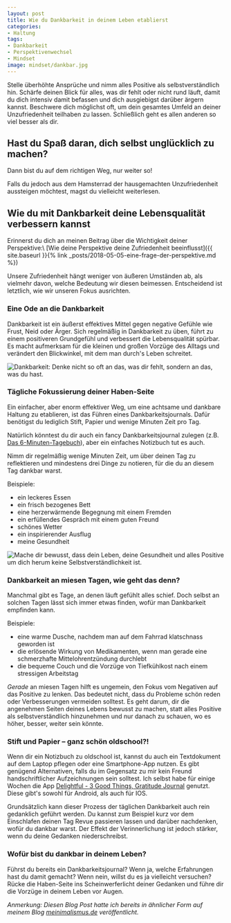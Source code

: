 ```yaml
---
layout: post
title: Wie du Dankbarkeit in deinem Leben etablierst
categories:
- Haltung
tags:
- Dankbarkeit
- Perspektivenwechsel
- Mindset
image: mindset/dankbar.jpg
---
```


Stelle überhöhte Ansprüche und nimm alles Positive als selbstverständlich hin.
Schärfe deinen Blick für alles, was dir fehlt oder nicht rund läuft, damit du
dich intensiv damit befassen und dich ausgiebigst darüber ärgern kannst.
Beschwere dich möglichst oft, um dein gesamtes Umfeld an deiner Unzufriedenheit
teilhaben zu lassen. Schließlich geht es allen anderen so viel besser als dir.

## Hast du Spaß daran, dich selbst unglücklich zu machen?

Dann bist du auf dem richtigen Weg, nur weiter so!

Falls du jedoch aus dem Hamsterrad der hausgemachten Unzufriedenheit aussteigen
möchtest, magst du vielleicht weiterlesen.

## Wie du mit Dankbarkeit deine Lebensqualität verbessern kannst

Erinnerst du dich an meinen Beitrag über die Wichtigkeit deiner Perspektive:\\
[Wie deine Perspektive deine Zufriedenheit beeinflusst]({{ site.baseurl }}{% link _posts/2018-05-05-eine-frage-der-perspektive.md %})

Unsere Zufriedenheit hängt weniger von äußeren Umständen ab, als
vielmehr davon, welche Bedeutung wir diesen beimessen. Entscheidend ist
letztlich, wie wir unseren Fokus ausrichten.

### Eine Ode an die Dankbarkeit

Dankbarkeit ist ein äußerst effektives Mittel gegen negative Gefühle wie
Frust, Neid oder Ärger. Sich regelmäßig in Dankbarkeit zu üben, führt zu
einem positiveren Grundgefühl und verbessert die Lebensqualität spürbar.
Es macht aufmerksam für die kleinen und großen Vorzüge des Alltags und
verändert den Blickwinkel, mit dem man durch's Leben schreitet.

![Dankbarkeit: Denke nicht so oft an das, was dir fehlt, sondern an das, was du hast.]({{site.baseurl}}/assets/img/posts/mindset/dankbar.jpg)

### Tägliche Fokussierung deiner Haben-Seite

Ein einfacher, aber enorm effektiver Weg, um eine achtsame und dankbare
Haltung zu etablieren, ist das Führen eines Dankbarkeitsjournals. Dafür
benötigst du lediglich Stift, Papier und wenige Minuten Zeit pro Tag.

Natürlich könntest du dir auch ein fancy Dankbarkeitsjournal zulegen (z.B. [Das
6-Minuten-Tagebuch](https://www.amazon.de/Das-6-Minuten-Tagebuch-orchidee-Leben-ver%C3%A4ndert/dp/3499633868/ref=mp_s_a_1_1?__mk_de_DE=%C3%85M%C3%85Z%C3%95%C3%91&qid=1538647234&sr=8-1&pi=AC_SX236_SY340_FMwebp_QL65&keywords=dankbarkeitstagebuch&dpPl=1&dpID=31tkKzvYk-L&ref=plSrch)),
aber ein einfaches Notizbuch tut es auch.

Nimm dir regelmäßig wenige Minuten Zeit, um über deinen Tag zu reflektieren und
mindestens drei Dinge zu notieren, für die du an diesem Tag dankbar warst.

Beispiele:

-   ein leckeres Essen
-   ein frisch bezogenes Bett
-   eine herzerwärmende Begegnung mit einem Fremden
-   ein erfüllendes Gespräch mit einem guten Freund
-   schönes Wetter
-   ein inspirierender Ausflug
-   meine Gesundheit

![Mache dir bewusst, dass dein Leben, deine Gesundheit und alles Positive um dich herum keine Selbstverständlichkeit ist.]({{site.baseurl}}/assets/img/posts/mindset/everyday-is-good.jpg)

### Dankbarkeit an miesen Tagen, wie geht das denn?

Manchmal gibt es Tage, an denen läuft gefühlt alles schief. Doch selbst an
solchen Tagen lässt sich immer etwas finden, wofür man Dankbarkeit empfinden
kann.

Beispiele:

-   eine warme Dusche, nachdem man auf dem Fahrrad klatschnass geworden
    ist
-   die erlösende Wirkung von Medikamenten, wenn man gerade eine
    schmerzhafte Mittelohrentzündung durchlebt
-   die bequeme Couch und die Vorzüge von Tiefkühlkost nach einem
    stressigen Arbeitstag

*Gerade* an miesen Tagen hilft es ungemein, den Fokus vom Negativen auf
das Positive zu lenken. Das bedeutet nicht, dass du Probleme schön reden oder
Verbesserungen vermeiden solltest. Es geht darum, dir die angenehmen Seiten
deines Lebens bewusst zu machen, statt alles Positive als selbstverständlich
hinzunehmen und nur danach zu schauen, wo es höher, besser, weiter sein könnte.

### Stift und Papier – ganz schön oldschool?!

Wenn dir ein Notizbuch zu oldschool ist, kannst du auch ein Textdokument auf dem
Laptop pflegen oder eine Smartphone-App nutzen. Es gibt genügend Alternativen,
falls du im Gegensatz zu mir kein Freund handschriftlicher Aufzeichnungen sein
solltest. Ich selbst habe für einige Wochen die App [Delightful - 3 Good Things,
Gratitude Journal](https://delightful.today/) genutzt. Diese gibt's sowohl für
Android, als auch für IOS.

Grundsätzlich kann dieser Prozess der täglichen Dankbarkeit auch rein
gedanklich geführt werden. Du kannst zum Beispiel kurz vor dem
Einschlafen deinen Tag Revue passieren lassen und darüber nachdenken,
wofür du dankbar warst. Der Effekt der Verinnerlichung ist jedoch
stärker, wenn du deine Gedanken niederschreibst.

### Wofür bist du dankbar in deinem Leben?

Führst du bereits ein Dankbarkeitsjournal? Wenn ja, welche Erfahrungen hast du
damit gemacht? Wenn nein, willst du es ja vielleicht versuchen? Rücke
die Haben-Seite ins Scheinwerferlicht deiner Gedanken und führe dir die Vorzüge
in deinem Leben vor Augen.

*Anmerkung: Diesen Blog Post hatte ich bereits in ähnlicher Form auf meinem
Blog [meinimalismus.de](https://www.meinimalismus.de/) veröffentlicht.*
